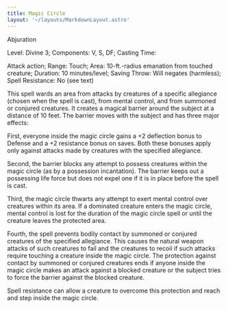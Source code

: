```yaml
---
title: Magic Circle
layout: '~/layouts/MarkdownLayout.astro'
---
```

Abjuration

Level: Divine 3; Components: V, S, DF; Casting Time:

Attack action; Range: Touch; Area: 10-ft.-radius emanation from touched
creature; Duration: 10 minutes/level; Saving Throw: Will negates (harmless);
Spell Resistance: No (see text)

This spell wards an area from attacks by creatures of a specific allegiance
(chosen when the spell is cast), from mental control, and from summoned or
conjured creatures. It creates a magical barrier around the subject at a
distance of 10 feet. The barrier moves with the subject and has three major
effects:

First, everyone inside the magic circle gains a +2 deflection bonus to Defense
and a +2 resistance bonus on saves. Both these bonuses apply only against
attacks made by creatures with the specified allegiance.

Second, the barrier blocks any attempt to possess creatures within the magic
circle (as by a possession incantation). The barrier keeps out a possessing
life force but does not expel one if it is in place before the spell is cast.

Third, the magic circle thwarts any attempt to exert mental control over
creatures within its area. If a dominated creature enters the magic circle,
mental control is lost for the duration of the magic circle spell or until the
creature leaves the protected area.

Fourth, the spell prevents bodily contact by summoned or conjured creatures of
the specified allegiance. This causes the natural weapon attacks of such
creatures to fail and the creatures to recoil if such attacks require touching
a creature inside the magic circle. The protection against contact by summoned
or conjured creatures ends if anyone inside the magic circle makes an attack
against a blocked creature or the subject tries to force the barrier against
the blocked creature.

Spell resistance can allow a creature to overcome this protection and reach
and step inside the magic circle.

